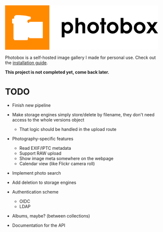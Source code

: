 ![logo](photobox-logo-black.png)

Photobox is a self-hosted image gallery I made for personal use. Check out the [installation guide](INSTALLING.md).

**This project is not completed yet, come back later.**

# TODO
* Finish new pipeline
* Make storage engines simply store/delete by filename, they don't need access to the whole versions object
    * That logic should be handled in the upload route

* Photography-specific features
    * Read EXIF/IPTC metadata
    * Support RAW upload
    * Show image meta somewhere on the webpage
    * Calendar view (like Flickr camera roll)
* Implement photo search
* Add deletion to storage engines
* Authentication scheme
    * OIDC
    * LDAP
* Albums, maybe? (between collections)
* Documentation for the API